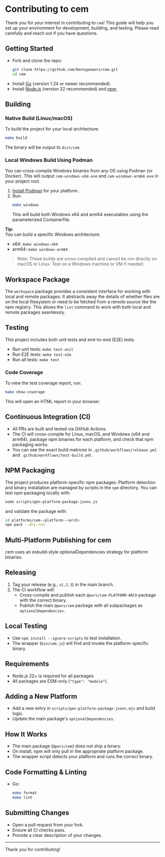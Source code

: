 # Contributing to cem

Thank you for your interest in contributing to `cem`! This guide will help you set up your environment for development, building, and testing. Please read carefully and reach out if you have questions.

## Getting Started

- Fork and clone the repo:  
  ```sh
  git clone https://github.com/bennypowers/cem.git
  cd cem
  ```
- Install [Go](https://golang.org/doc/install) (version 1.24 or newer recommended).
- Install [Node.js](https://nodejs.org/) (version 22 recommended) and [npm](https://www.npmjs.com/).

## Building

### Native Build (Linux/macOS)

To build the project for your local architecture:
```sh
make build
```
The binary will be output to `dist/cem`.

### Local Windows Build Using Podman

You can cross-compile Windows binaries from any OS using Podman (or Docker). This will output `cem-windows-x64.exe` and `cem-windows-arm64.exe` in your project root.

1. [Install Podman](https://podman.io/docs/installation) for your platform.
2. Run:
   ```sh
   make windows
   ```
   This will build both Windows x64 and arm64 executables using the parameterized Containerfile.

**Tip:**  
You can build a specific Windows architecture:
- x64: `make windows-x64`
- arm64: `make windows-arm64`

> Note: These builds are cross-compiled and cannot be run directly on macOS or Linux. Test on a Windows machine or VM if needed.

## Workspace Package

The `workspace` package provides a consistent interface for working with local and remote packages. It abstracts away the details of whether files are on the local filesystem or need to be fetched from a remote source like the npm registry. This allows the `list` command to work with both local and remote packages seamlessly.

## Testing

This project includes both unit tests and end-to-end (E2E) tests.

- Run unit tests: `make test-unit`
- Run E2E tests: `make test-e2e`
- Run all tests: `make test`

### Code Coverage

To view the test coverage report, run:

```sh
make show-coverage
```

This will open an HTML report in your browser.

## Continuous Integration (CI)

- All PRs are built and tested via GitHub Actions.
- The CI will cross-compile for Linux, macOS, and Windows (x64 and arm64), package npm binaries for each platform, and check that npm packaging works.
- You can see the exact build matrices in `.github/workflows/release.yml` and `.github/workflows/test-build.yml`.

## NPM Packaging

The project produces platform-specific npm packages. Platform detection and binary installation are managed by scripts in the `npm` directory. You can test npm packaging locally with:
```sh
node scripts/gen-platform-package-jsons.js
```
and validate the package with:
```sh
cd platforms/cem-<platform>-<arch>
npm pack --dry-run
```

## Multi-Platform Publishing for cem

cem uses an esbuild-style optionalDependencies strategy for platform binaries.

## Releasing

1. Tag your release (e.g., `v1.2.3`) in the main branch.
2. The CI workflow will:
   - Cross-compile and publish each `@pwrs/cem-PLATFORM-ARCH` package with the correct binary.
   - Publish the main `@pwrs/cem` package with all subpackages as `optionalDependencies`.

## Local Testing

- Use `npm install --ignore-scripts` to test installation.
- The wrapper (`bin/cem.js`) will find and invoke the platform-specific binary.

## Requirements

- Node.js 22+ is required for all packages.
- All packages are ESM-only (`"type": "module"`).

## Adding a New Platform

- Add a new entry in `scripts/gen-platform-package-jsons.mjs` and build logic.
- Update the main package's `optionalDependencies`.

## How It Works

- The main package (`@pwrs/cem`) does not ship a binary.
- On install, npm will only pull in the appropriate platform package.
- The wrapper script detects your platform and runs the correct binary.

## Code Formatting & Linting

- Go:  
  ```sh
  make format
  make lint
  ```

## Submitting Changes

- Open a pull request from your fork.
- Ensure all CI checks pass.
- Provide a clear description of your changes.

---

Thank you for contributing!
